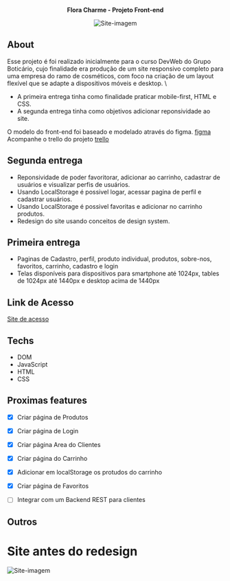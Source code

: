 <p align="center"><b>Flora Charme - Projeto Front-end</b></p>

<p align="center">
<img src="https://media0.giphy.com/media/v1.Y2lkPTc5MGI3NjExNjlpYzN5cHZvenZvcjhseW5qeTQ0eWVwcWpjbHJpd2htZXU3anRtayZlcD12MV9pbnRlcm5hbF9naWZfYnlfaWQmY3Q9Zw/iQqp6rEZxvTZjkhkaI/giphy.gif" alt="Site-imagem" />
</p>

## About

Esse projeto é foi realizado inicialmente para o curso DevWeb do Grupo Boticário, cujo finalidade era produção de um site responsivo completo para uma empresa do ramo de cosméticos, com foco na criação de um layout flexível que se adapte a dispositivos móveis e desktop. \

- A primeira entrega tinha como finalidade praticar mobile-first, HTML e CSS.
- A segunda entrega tinha como objetivos adicionar reponsividade ao site.

O modelo do front-end foi baseado e modelado através do figma. [figma](https://www.figma.com/community/file/1378178944791719182)
Acompanhe o trello do projeto [trello](https://trello.com/b/iNi0Bn3N/flora-charma-site-cosmeticos)

## Segunda entrega

- Reponsividade de poder favoritorar, adicionar ao carrinho, cadastrar de usuários e visualizar perfis de usuários.
- Usando LocalStorage é possivel logar, acessar pagina de perfil e cadastrar usuários.
- Usando LocalStorage é possivel favoritas e adicionar no carrinho produtos.
- Redesign do site usando conceitos de design system.

## Primeira entrega

- Paginas de Cadastro, perfil, produto individual, produtos, sobre-nos, favoritos, carrinho, cadastro e login
- Telas disponíveis para dispositivos para smartphone até 1024px, tables de 1024px até 1440px e desktop acima de 1440px

## Link de Acesso

[Site de acesso](https://flora-charme-cosmeticos.vercel.app/)

## Techs

- DOM
- JavaScript
- HTML
- CSS

## Proximas features

- [x] Criar página de Produtos
- [x] Criar página de Login
- [x] Criar página Area do Clientes
- [x] Criar página do Carrinho
- [x] Adicionar em localStorage os protudos do carrinho
- [x] Criar página de Favoritos
- [ ] Integrar com um Backend REST para clientes


## Outros

# Site antes do redesign


<img src="https://media1.giphy.com/media/v1.Y2lkPTc5MGI3NjExYTc3c25nbmxzdGYweDJmZTZ4MzRidXNmYjhsc3JrcWc1amYyYWN3biZlcD12MV9pbnRlcm5hbF9naWZfYnlfaWQmY3Q9Zw/6iDlY5sKfQ8eH368b6/giphy.gif" alt="Site-imagem"/>

